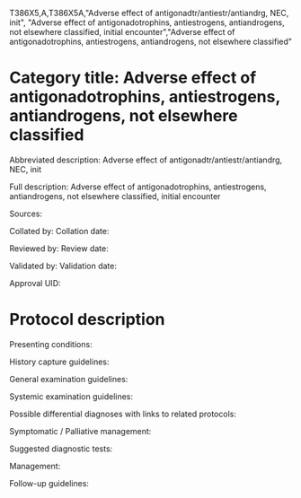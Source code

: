 T386X5,A,T386X5A,"Adverse effect of antigonadtr/antiestr/antiandrg, NEC, init", "Adverse effect of antigonadotrophins, antiestrogens, antiandrogens, not elsewhere classified, initial encounter","Adverse effect of antigonadotrophins, antiestrogens, antiandrogens, not elsewhere classified"
# Category title: Adverse effect of antigonadotrophins, antiestrogens, antiandrogens, not elsewhere classified

Abbreviated description: Adverse effect of antigonadtr/antiestr/antiandrg, NEC, init

Full description: Adverse effect of antigonadotrophins, antiestrogens, antiandrogens, not elsewhere classified, initial encounter

Sources:

Collated by:
Collation date:

Reviewed by:
Review date:

Validated by:
Validation date:

Approval UID:

# Protocol description

Presenting conditions:

History capture guidelines:

General examination guidelines:

Systemic examination guidelines:

Possible differential diagnoses with links to related protocols:

Symptomatic / Palliative management:

Suggested diagnostic tests:

Management:

Follow-up guidelines:
